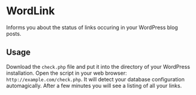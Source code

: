 # WordLink

Informs you about the status of links occuring in your WordPress blog posts.

## Usage
Download the `check.php` file and put it into the directory of your WordPress installation. Open the script in your web browser:
`http://example.com/check.php`. It will detect your database configuration automagically. After a few minutes you will see a
listing of all your links.